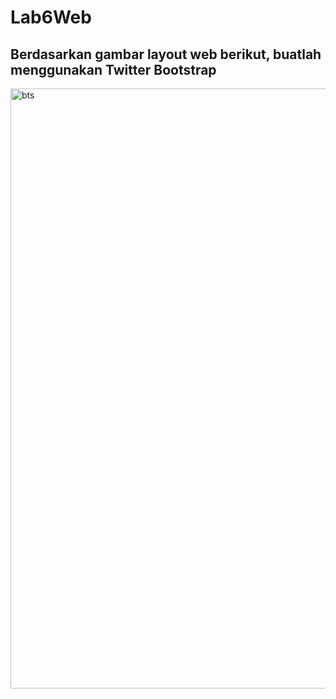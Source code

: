 # Lab6Web

## Berdasarkan gambar layout web berikut, buatlah menggunakan Twitter Bootstrap
<img width="960" alt="bts" src="https://github.com/Muhamad-Raehan/Lab6Web/assets/116246238/792a7b2c-f31b-40ae-bbcc-2e267b3c0b07">

